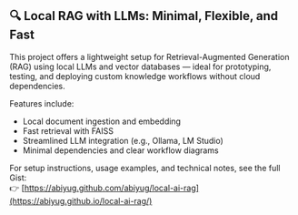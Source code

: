 ## 🔍 Local RAG with LLMs: Minimal, Flexible, and Fast

This project offers a lightweight setup for Retrieval-Augmented Generation (RAG) using local LLMs and vector databases — ideal for prototyping, testing, and deploying custom knowledge workflows without cloud dependencies.

Features include:
- Local document ingestion and embedding
- Fast retrieval with FAISS
- Streamlined LLM integration (e.g., Ollama, LM Studio)
- Minimal dependencies and clear workflow diagrams

For setup instructions, usage examples, and technical notes, see the full Gist:  
👉 [https://abiyug.github.com/abiyug/local-ai-rag](https://abiyug.github.io/local-ai-rag/)

